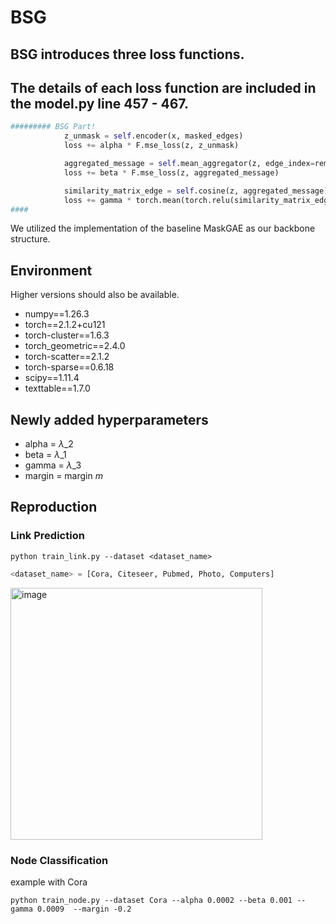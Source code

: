 # BSG

## BSG introduces three loss functions.

## The details of each loss function are included in the model.py line 457 - 467.

```py
######### BSG Part!
            z_unmask = self.encoder(x, masked_edges)
            loss += alpha * F.mse_loss(z, z_unmask)

            aggregated_message = self.mean_aggregator(z, edge_index=remaining_edges)
            loss += beta * F.mse_loss(z, aggregated_message)

            similarity_matrix_edge = self.cosine(z, aggregated_message)
            loss += gamma * torch.mean(torch.relu(similarity_matrix_edge - margin))
#### 
```

We utilized the implementation of the baseline MaskGAE as our backbone structure.


## Environment

Higher versions should also be available.

- numpy==1.26.3
- torch==2.1.2+cu121
- torch-cluster==1.6.3
- torch_geometric==2.4.0
- torch-scatter==2.1.2
- torch-sparse==0.6.18
- scipy==1.11.4
- texttable==1.7.0

## Newly added hyperparameters


- alpha = $\lambda\_2$
- beta = $\lambda\_1$
- gamma = $\lambda\_3$
- margin = margin $m$


## Reproduction

### Link Prediction

```
python train_link.py --dataset <dataset_name>
```
```py
<dataset_name> = [Cora, Citeseer, Pubmed, Photo, Computers]
```


<img width="403" alt="image" src="https://github.com/user-attachments/assets/030beb73-c022-4e18-b155-968329a48e9a">


### Node Classification
example with Cora
```
python train_node.py --dataset Cora --alpha 0.0002 --beta 0.001 --gamma 0.0009  --margin -0.2 
```
